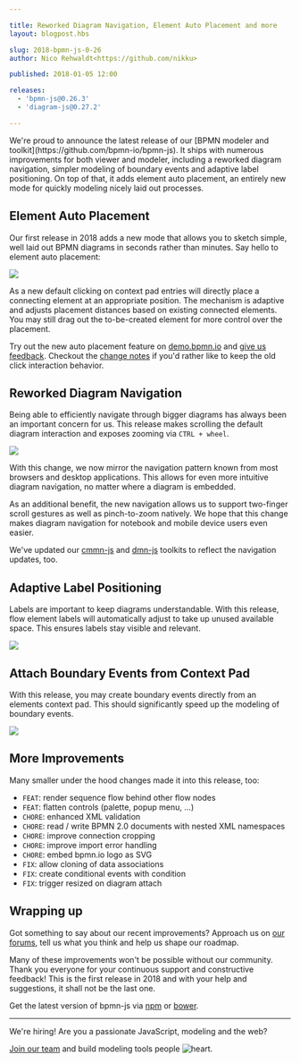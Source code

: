 ```yaml
---

title: Reworked Diagram Navigation, Element Auto Placement and more
layout: blogpost.hbs

slug: 2018-bpmn-js-0-26
author: Nico Rehwaldt<https://github.com/nikku>

published: 2018-01-05 12:00

releases:
  - 'bpmn-js@0.26.3'
  - 'diagram-js@0.27.2'

---
```



<p class="introduction">
  We're proud to announce the latest release of our [BPMN modeler and toolkit](https://github.com/bpmn-io/bpmn-js). It ships with numerous improvements for both viewer and modeler, including a reworked diagram navigation, simpler modeling of boundary events and adaptive label positioning. On top of that, it adds element auto placement, an entirely new mode for quickly modeling nicely laid out processes.
</p>

<!-- continue -->

## Element Auto Placement

Our first release in 2018 adds a new mode that allows you to sketch simple, well laid out BPMN diagrams in seconds rather than minutes. Say hello to element auto placement:

<div class="figure">
  <a href="http://demo.bpmn.io/new">
    <img src="{{ assets }}/attachments/blog/2018/001-auto-place.gif">
  </a>
</div>

As a new default clicking on context pad entries will directly place a connecting element at an appropriate position. The mechanism is adaptive and adjusts placement distances based on existing connected elements. You may still drag out the to-be-created element for more control over the placement.

Try out the new auto placement feature on [demo.bpmn.io](http://demo.bpmn.io/new) and [give us feedback](https://forum.bpmn.io/c/users). Checkout the [change notes](https://github.com/bpmn-io/bpmn-js/commit/ae96f3714dcd7a87bcbd165fe599a0999ebba139) if you'd rather like to keep the old click interaction behavior.


## Reworked Diagram Navigation

Being able to efficiently navigate through bigger diagrams has always been an important concern for us. This release makes scrolling the default diagram interaction and exposes zooming via `CTRL + wheel`.

<div class="figure">
  <img src="{{ assets }}/attachments/blog/2018/001-navigation.gif">
</div>


With this change, we now mirror the navigation pattern known from most browsers and desktop applications. This allows for even more intuitive diagram navigation, no matter where a diagram is embedded.

As an additional benefit, the new navigation allows us to support two-finger scroll gestures as well as pinch-to-zoom natively. We hope that this change makes diagram navigation for notebook and mobile device users even easier.

We've updated our [cmmn-js](https://github.com/bpmn-io/cmmn-js) and [dmn-js](https://github.com/bpmn-io/dmn-js) toolkits to reflect the navigation updates, too.


## Adaptive Label Positioning

Labels are important to keep diagrams understandable.
With this release, flow element labels will automatically adjust to take up unused available space. This ensures labels stay visible and relevant.

<div class="figure">
  <img src="{{ assets }}/attachments/blog/2018/001-label-adjustment.gif">
</div>



## Attach Boundary Events from Context Pad

With this release, you may create boundary events directly from an elements context pad. This should significantly speed up the modeling of boundary events.

<div class="figure">
  <img src="{{ assets }}/attachments/blog/2018/001-attach-from-context-pad.gif">
</div>


## More Improvements

Many smaller under the hood changes made it into this release, too:

* `FEAT`: render sequence flow behind other flow nodes
* `FEAT`: flatten controls (palette, popup menu, ...)
* `CHORE`: enhanced XML validation
* `CHORE`: read / write BPMN 2.0 documents with nested XML namespaces
* `CHORE`: improve connection cropping
* `CHORE`: improve import error handling
* `CHORE`: embed bpmn.io logo as SVG
* `FIX`: allow cloning of data associations
* `FIX`: create conditional events with condition
* `FIX`: trigger resized on diagram attach


## Wrapping up

Got something to say about our recent improvements? Approach us on [our forums](https://forum.bpmn.io), tell us what you think and help us shape our roadmap.

Many of these improvements won't be possible without our community. Thank you everyone for your continuous support and constructive feedback! This is the first release in 2018 and with your help and suggestions, it shall not be the last one.

Get the latest version of bpmn-js via [npm](https://www.npmjs.com/package/bpmn-js) or [bower](https://github.com/bpmn-io/bower-bpmn-js).

---

We're hiring! Are you a passionate JavaScript, modeling and the web?

[Join our team](/jobs/) and build modeling tools people <img class="inline" src="{{ assets }}/img/heart.svg" alt="heart" title="love and passion">.